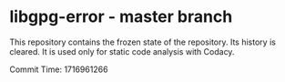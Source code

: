 # libgpg-error - master branch

This repository contains the frozen state of the repository.
Its history is cleared. It is used only for static code
analysis with Codacy.

Commit Time: 1716961266